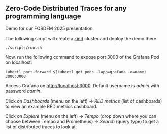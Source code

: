 Zero-Code Distributed Traces for any programming language
---------------------------------------------------------

Demo for our FOSDEM 2025 presentation.

The following script will create a [kind](https://kind.sigs.k8s.io/) cluster and deploy the demo there.

```
./scripts/run.sh
```

Now, run the following command to expose port 3000 of the Grafana Pod on localhost:

```
kubectl port-forward $(kubectl get pods -lapp=grafana -o=name) 3000:3000
```

Access Grafana on [http://localhost:3000](http://localhost:3000). Default username is _admin_ with password _admin_.

Click on _Dashboards_ (menu on the left) -> _RED metrics_ (list of dashboards) to view an example RED metrics dashboard.

Click on _Explore_ (menu on the left) -> _Tempo_ (drop down where you can choose between Tempo and Prometheus) -> _Search_ (query type) to get a list of distributed traces to look at.

